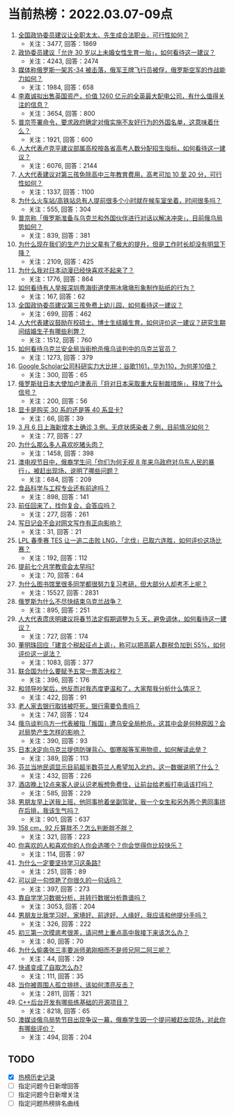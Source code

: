 # 当前热榜：2022.03.07-09点
1. [全国政协委员建议让全职太太、先生成合法职业，可行性如何？](https://www.zhihu.com/question/520326339)
    * 关注：3477, 回答：1869
2. [政协委员建议「允许 30 岁以上未婚女性生育一胎」，如何看待这一建议？](https://www.zhihu.com/question/520189254)
    * 关注：4243, 回答：2474
3. [媒体称俄罗斯一架苏-34 被击落，俄军王牌飞行员被俘，俄罗斯空军的作战能力如何？](https://www.zhihu.com/question/520344855)
    * 关注：1984, 回答：658
4. [李嘉诚拟出售英国资产，价值 1260 亿元的全英最大配电公司，有什么值得关注的信息？](https://www.zhihu.com/question/520170853)
    * 关注：3654, 回答：800
5. [普京签署命令，要求政府确定对俄实施不友好行为的外国名单，这意味着什么？](https://www.zhihu.com/question/520314720)
    * 关注：1921, 回答：600
6. [人大代表卢克平建议部属高校按各省高考人数分配招生指标，如何看待这一建议？](https://www.zhihu.com/question/520341601)
    * 关注：6076, 回答：2144
7. [人大代表建议对第三孩免除高中三年教育费用，高考可加 10 至 20 分，可行性如何？](https://www.zhihu.com/question/520378139)
    * 关注：1337, 回答：1100
8. [为什么火车站/高铁站总有人提前很多个小时就在候车室坐着，时间很多吗？](https://www.zhihu.com/question/322522441)
    * 关注：555, 回答：304
9. [普京称「俄罗斯准备与乌克兰和外国伙伴进行对话以解决冲突」，目前俄乌局势如何？](https://www.zhihu.com/question/520406564)
    * 关注：839, 回答：381
10. [为什么现在我们的生产力比父辈有了极大的提升，但是工作时长却没有明显下降？](https://www.zhihu.com/question/519738515)
    * 关注：2109, 回答：425
11. [为什么我对日本动漫已经快喜欢不起来了？](https://www.zhihu.com/question/264393711)
    * 关注：1776, 回答：864
12. [如何看待有人举报深圳粤海街道使用冰墩墩形象制作贴纸的行为？](https://www.zhihu.com/question/520304612)
    * 关注：167, 回答：62
13. [全国政协委员建议第三孩免费上幼儿园，如何看待这一建议？](https://www.zhihu.com/question/520334580)
    * 关注：699, 回答：462
14. [人大代表建议鼓励在校硕士、博士生结婚生育，如何评价这一建议？研究生期间结婚生子有哪些利弊？](https://www.zhihu.com/question/520374219)
    * 关注：1512, 回答：760
15. [如何看待乌克兰安全局当街枪杀俄乌谈判中的乌克兰官员？](https://www.zhihu.com/question/520266699)
    * 关注：1273, 回答：379
16. [Google Scholar公司科研实力大比拼：谷歌1161，华为110，为何差10倍？](https://www.zhihu.com/question/517090553)
    * 关注：300, 回答：65
17. [俄罗斯驻日本大使加卢津表示「将对日本采取重大反制裁措施」，释放了什么信号？](https://www.zhihu.com/question/518658296)
    * 关注：200, 回答：56
18. [显卡是购买 30 系的还是等 40 系显卡?](https://www.zhihu.com/question/518194261)
    * 关注：66, 回答：39
19. [3 月 6 日上海新增本土确诊 3 例、无症状感染者 7 例，目前情况如何？](https://www.zhihu.com/question/520382559)
    * 关注：77, 回答：27
20. [为什么那么多人喜欢吃猪头肉？](https://www.zhihu.com/question/497271153)
    * 关注：1458, 回答：398
21. [澳电视节目中，俄裔学生问「你们为何无视 8 年来乌政府对乌东人民的暴行」，被赶出现场，说明了哪些问题？](https://www.zhihu.com/question/520335023)
    * 关注：684, 回答：209
22. [食品科学与工程专业还有前途吗？](https://www.zhihu.com/question/372375945)
    * 关注：898, 回答：141
23. [前任回来了，找你复合，会答应吗？](https://www.zhihu.com/question/517678707)
    * 关注：277, 回答：261
24. [写日记会不会对网文写作有正向影响？](https://www.zhihu.com/question/511765361)
    * 关注：31, 回答：21
25. [LPL 春季赛 TES 让一追二击败 LNG，「北伐」已取六连胜，如何评价这场比赛？](https://www.zhihu.com/question/520401532)
    * 关注：192, 回答：112
26. [提前七个月学教资会太早吗?](https://www.zhihu.com/question/519833587)
    * 关注：70, 回答：64
27. [为什么图书馆里很多同学都很努力复习考研，但大部分人却考不上呢？](https://www.zhihu.com/question/430364218)
    * 关注：15527, 回答：2831
28. [俄罗斯为什么不尽快结束乌克兰战争？](https://www.zhihu.com/question/519867088)
    * 关注：895, 回答：251
29. [人大代表庹庆明建议将春节法定假期调整为 5 天，避免调休，如何看待这一建议？](https://www.zhihu.com/question/520358544)
    * 关注：727, 回答：174
30. [董明珠回应「建言个税起征点上调」，称可以把高薪人群税负加到 55%，如何评价这一说法？](https://www.zhihu.com/question/520355335)
    * 关注：1083, 回答：377
31. [联合国为什么要赋予五常一票否决权？](https://www.zhihu.com/question/23081927)
    * 关注：396, 回答：176
32. [和领导吵架后，他反而对我态度更温和了，大家帮我分析什么情况？](https://www.zhihu.com/question/519939102)
    * 关注：422, 回答：91
33. [老人家去银行取钱被吓死，银行需要负责吗？](https://www.zhihu.com/question/519750060)
    * 关注：747, 回答：124
34. [俄乌谈判乌方一代表被指「叛国」遭乌安全局枪杀，这其中会是何种原因？会对局势产生怎样的影响？](https://www.zhihu.com/question/520264906)
    * 关注：390, 回答：93
35. [日本决定向乌克兰提供防弹背心、御寒服等军用物资，如何解读此举？](https://www.zhihu.com/question/520234284)
    * 关注：389, 回答：113
36. [芬兰当地民调显示目前超半数芬兰人希望加入北约，这一数据说明了什么？](https://www.zhihu.com/question/519459143)
    * 关注：432, 回答：226
37. [酒店晚上12点来客人说认识老板想免费住，让前台给老板打电话该打吗？](https://www.zhihu.com/question/519105252)
    * 关注：585, 回答：229
38. [男朋友早上送我上班，他同事抢着坐副驾驶，我一个女生和另外两个男同事挤在后排，我该生气吗？](https://www.zhihu.com/question/511419096)
    * 关注：901, 回答：637
39. [158 cm，92 斤算胖不？怎么判断胖不胖？](https://www.zhihu.com/question/519085594)
    * 关注：321, 回答：223
40. [你喜欢的人和喜欢你的人你会选哪个？你会觉得你比较快乐？](https://www.zhihu.com/question/520136826)
    * 关注：114, 回答：97
41. [为什么一定要坚持学习这条路?](https://www.zhihu.com/question/520286508)
    * 关注：251, 回答：89
42. [可以说一句惊艳了你很久的一句话吗？](https://www.zhihu.com/question/517707385)
    * 关注：397, 回答：273
43. [靠自学学习数据分析，并转行数据分析靠谱吗？](https://www.zhihu.com/question/415553300)
    * 关注：3053, 回答：204
44. [男朋友比我学习好、家境好、前途好、人缘好，我应该和他提分手吗？](https://www.zhihu.com/question/520348017)
    * 关注：326, 回答：222
45. [初三第一次摸底考很差，请问想上重点高中我接下来该怎么办？](https://www.zhihu.com/question/520310722)
    * 关注：80, 回答：70
46. [为什么偷袭张三丰要派师弟刚相而不是师兄阿二阿三呢？](https://www.zhihu.com/question/511560390)
    * 关注：44, 回答：29
47. [快递变成了自取怎么办?](https://www.zhihu.com/question/518315412)
    * 关注：111, 回答：35
48. [当你被周围人孤立排挤，该如何漂亮反击？](https://www.zhihu.com/question/423456618)
    * 关注：2811, 回答：321
49. [C++后台开发有哪些练基础的开源项目？](https://www.zhihu.com/question/39169728)
    * 关注：8218, 回答：65
50. [澳媒谈俄乌局势节目出现争议一幕，俄裔学生因一个提问被赶出现场，对此你有哪些评价？](https://www.zhihu.com/question/520134080)
    * 关注：494, 回答：204
## TODO
* [x] [热榜历史记录](hot_history/AllHot.md)
* [ ] 指定问题今日新增回答
* [ ] 指定问题今日新增关注
* [ ] 指定问题热榜排名曲线

